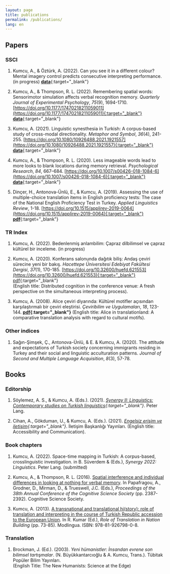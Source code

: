 ```yaml
---
layout: page
title: publications
permalink: /publications/
lang: en
---
```


## Papers

### SSCI
1. Kumcu, A., & Öztürk, A. (2022). Can you see it in a different colour? Mental imagery control predicts consecutive interpreting performance. (in progress) [**data**](https://osf.io/gtxwa/){:target="_blank"}

2. Kumcu, A., & Thompson, R. L. (2022). Remembering spatial words: Sensorimotor simulation affects verbal recognition memory. *Quarterly Journal of Experimental Psychology*, *75*(9), 1694-1710. [https://doi.org/10.1177/17470218211059011](https://doi.org/10.1177/17470218211059011){:target="_blank"} [**data**](https://osf.io/6wcen/){:target="_blank"}

3. Kumcu, A. (2021). Linguistic synesthesia in Turkish: A corpus-based study of cross-modal directionality. *Metaphor and Symbol*, *36*(4), 241-255. [https://doi.org/10.1080/10926488.2021.1921557](https://doi.org/10.1080/10926488.2021.1921557){:target="_blank"} [**data**](https://osf.io/2unvy/){:target="_blank"}

4. Kumcu, A., & Thompson, R. L. (2020). Less imageable words lead to more looks to blank locations during memory retrieval. *Psychological Research*, *84*, 667–684. [https://doi.org/10.1007/s00426-018-1084-6](https://doi.org/10.1007/s00426-018-1084-6){:target="_blank"} [**data**](https://osf.io/m9yh3/){:target="_blank"}

5. Dinçer, H., Antonova-Ünlü, E., & Kumcu, A. (2019). Assessing the use of multiple-choice translation items in English proficiency tests: The case of the National English Proficiency Test in Turkey. *Applied Linguistics Review*, 1-18. [https://doi.org/10.1515/applirev-2019-0064](https://doi.org/10.1515/applirev-2019-0064){:target="_blank"} [**pdf**](https://github.com/alperkumcu/alperkumcu.github.io/files/6416091/article-10.1515-applirev-2019-0064.pdf){:target="_blank"}


### TR Index
1. Kumcu, A. (2022). Bedenlenmiş anlambilim: Çapraz dilbilimsel ve çapraz kültürel bir inceleme. (in progress)

2. Kumcu, A. (2020). Konferans salonunda dağıtık biliş: Andaş çeviri sürecine yeni bir bakış. *Hacettepe Üniversitesi Edebiyat Fakültesi Dergisi*, *37*(1), 170-185. [https://doi.org/10.32600/huefd.621553](https://doi.org/10.32600/huefd.621553){:target="_blank"} [pdf](http://example.com/){:target="_blank"}   
(English title: Distributed cognition in the conference venue: A fresh perspective on the simultaneous interpreting process).

3. Kumcu, A. (2008). Alice çeviri diyarında: Kültürel motifler açısından karşılaştırmalı bir çeviri eleştirisi. *Çeviribilim ve Uygulamaları*, *18*, 123-144. **[pdf](https://github.com/alperkumcu/alperkumcu.github.io/files/6416075/Alice.Ceviri.Diyarinda.pdf){:target="_blank"}**
(English title: Alice in translationland: A comparative translation analysis with regard to cultural motifs). 

### Other indices
1. Sağın-Şimşek, Ç., Antonova-Ünlü, & E. & Kumcu, A. (2020). The attitude and expectations of Turkish society concerning immigrants residing in Turkey and their social and linguistic acculturation patterns. *Journal of Second and Multiple Language Acquisition*, *8*(3), 57-78.

## Books

### Editorship
1. Söylemez, A. S., & Kumcu, A. (Eds.). (2021). *[Synergy II: Linguistics: Contemporary studies on Turkish linguistics](https://www.peterlang.com/abstract/title/75216?rskey=7oZpw0){:target="_blank"}*. Peter Lang.

2. Cihan, A., Gökduman, U., & Kumcu, A. (Eds.). (2021). *[Engelsiz erişim ve iletişim](https://www.iletisim.gov.tr/images/uploads/dosyalar/Engelsiz_Eris%CC%A7im_ve_I%CC%87letis%CC%A7im_Kitab%C4%B1_%281%29.pdf){:target="_blank"}*. İletişim Başkanlığı Yayınları. (English title: Accessibility and Communication). 

### Book chapters
1. Kumcu, A. (2022). Space-time mapping in Turkish: A corpus-based, crosslinguistic investigation. in B. Süverdem & (Eds.), *Synergy 2022: Linguistics*. Peter Lang. (submitted)

2. Kumcu, A., & Thompson, R. L. (2016). <a href="https://mindmodeling.org/cogsci2016/papers/0413/index.html" target="_blank">Spatial interference and individual differences in looking at nothing for verbal memory</a>. In Papafragou, A., Grodner, D., Mirman, D., & Trueswell, J.C. (Eds.), <i>Proceedings of the 38th Annual Conference of the Cognitive Science Society</i> (pp. 2387-2392). Cognitive Science Society.

3. Kumcu, A. (2013). <a href="alperkumcu.github.io/pdfs/A transnational and translational history.pdf" target="_blank">A transnational and translational hi(story): role of translation and interpreting in the course of Turkish Republic accession to the European Union</a>. In R. Kumar (Ed.), <i>Role of Translation in Nation Building</i> (pp. 73-85). Modlingua. ISBN: 978-81-926798-0-8.

### Translation
1. Brockman, J. (Ed.). (2003). *Yeni hümanistler: İnsandan evrene son bilimsel tartışmalar*. (N. Büyükkantarcıoğlu & A. Kumcu, Trans.). Tübitak Popüler Bilim Yayınları.  
(English Title: The New Humanists: Science at the Edge)
